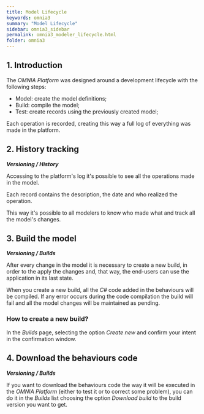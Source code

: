 ```yaml
---
title: Model Lifecycle
keywords: omnia3
summary: "Model Lifecycle"
sidebar: omnia3_sidebar
permalink: omnia3_modeler_lifecycle.html
folder: omnia3
---
```


## 1. Introduction
The _OMNIA Platform_ was designed around a development lifecycle with the following steps:
* Model: create the model definitions;
* Build: compile the model; 
* Test: create records using the previously created model;

Each operation is recorded, creating this way a full log of everything was made in the platform.

## 2. History tracking
__*Versioning / History*__

Accessing to the platform's log it's possible to see all the operations made in the model.

Each record contains the description, the date and who realized the operation.

This way it's possible to all modelers to know who made what and track all the model's changes.

## 3. Build the model
__*Versioning / Builds*__

After every change in the model it is necessary to create a new build, in order to the apply the changes and, that way, the end-users can use the application in its last state.

When you create a new build, all the _C#_ code added in the behaviours will be compiled. If any error occurs during the code compilation the build will fail and all the model changes will be maintained as pending.


### How to create a new build?
In the _Builds_ page, selecting the option _Create new_ and confirm your intent in the confirmation window.

## 4. Download the behaviours code
__*Versioning / Builds*__

If you want to download the behaviours code the way it will be executed in the _OMNIA Platform_ (either to test it or to correct some problem), you can do it in the _Builds_ list choosing the option _Download build_ to the build version you want to get.